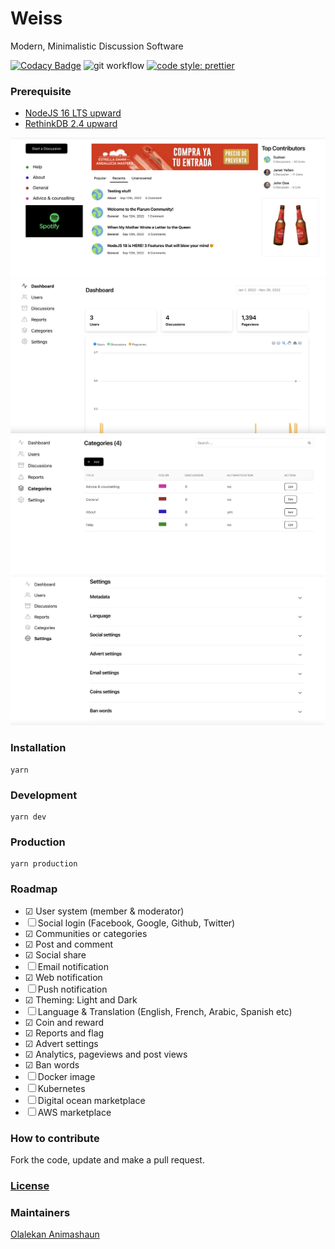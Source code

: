 # Weiss

Modern, Minimalistic Discussion Software

[![Codacy Badge](https://app.codacy.com/project/badge/Grade/b434e4594827418681e9fbe21566b45e)](https://www.codacy.com/gh/weissthorn/weiss/dashboard?utm_source=github.com&utm_medium=referral&utm_content=weissthorn/weiss&utm_campaign=Badge_Grade)
![git workflow](https://github.com/weissthorn/weiss/actions/workflows/main.yml/badge.svg?branch=main)
[![code style: prettier](https://img.shields.io/badge/code_style-prettier-ff69b4.svg?style=flat-square)](https://github.com/prettier/prettier)

### Prerequisite

- [NodeJS 16 LTS upward](https://github.com/nvm-sh/nvm/blob/master/README.md)
- [RethinkDB 2.4 upward](https://rethinkdb.com/docs/install/)

![image5](./public/screenshots/5.png)
![image1](./public/screenshots/1.png)
![image2](./public//screenshots/2.png)
![image3](./public//screenshots/3.png)

### Installation

```
yarn
```

### Development

```
yarn dev
```

### Production

```
yarn production
```

### Roadmap

- &#x2611; User system (member & moderator)
- &#x2610; Social login (Facebook, Google, Github, Twitter)
- &#x2611; Communities or categories
- &#x2611; Post and comment
- &#x2611; Social share
- &#x2610; Email notification
- &#x2611; Web notification
- &#x2610; Push notification
- &#x2611; Theming: Light and Dark
- &#x2610; Language & Translation (English, French, Arabic, Spanish etc)
- &#x2611; Coin and reward
- &#x2611; Reports and flag
- &#x2611; Advert settings
- &#x2611; Analytics, pageviews and post views
- &#x2611; Ban words
- &#x2610; Docker image
- &#x2610; Kubernetes
- &#x2610; Digital ocean marketplace
- &#x2610; AWS marketplace

### How to contribute

Fork the code, update and make a pull request.

### [License](LICENSE)

### Maintainers

[Olalekan Animashaun](https://github.com/kimolalekan)
